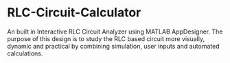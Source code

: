 # RLC-Circuit-Calculator
An built in Interactive RLC Circuit Analyzer using MATLAB AppDesigner.  The purpose of this design is to study the RLC based circuit more visually, dynamic and practical by combining simulation, user inputs and automated calculations.
